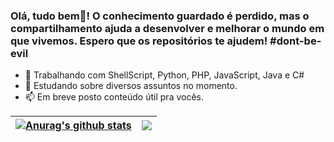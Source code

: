 ### Olá, tudo bem👋! O conhecimento guardado é perdido, mas o compartilhamento ajuda a desenvolver e melhorar o mundo em que vivemos. Espero que os repositórios te ajudem! #dont-be-evil

- 🔭 Trabalhando com ShellScript, Python, PHP, JavaScript, Java e C# 
- 🌱 Estudando sobre diversos assuntos no momento.  
- 📫 Em breve posto conteúdo útil pra vocês.

<!-- Credits and Special thanks to anuraghazra https://github.com/anuraghazra/github-readme-stats -->
| <a href="https://github.com/eli-souza"><img align="center" src="https://github-readme-stats.vercel.app/api?username=eli-souza&show_icons=true&include_all_commits=true&theme=buefy&hide_border=true" alt="Anurag's github stats" /></a> | <a href="https://github.com/eli-souza"><img align="center" src="https://github-readme-stats.vercel.app/api/top-langs/?username=eli-souza&layout=compact&theme=buefy&hide_border=true" /></a> |
| ------------- | ------------- |
